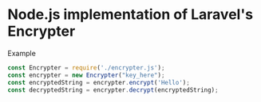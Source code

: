 # Node.js implementation of Laravel's Encrypter

Example
```js
const Encrypter = require('./encrypter.js');
const encrypter = new Encrypter("key_here");
const encryptedString = encrypter.encrypt('Hello');
const decryptedString = encrypter.decrypt(encryptedString);
```